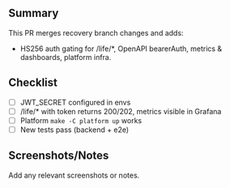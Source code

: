 ## Summary

This PR merges recovery branch changes and adds:

- HS256 auth gating for /life/\*, OpenAPI bearerAuth, metrics & dashboards, platform infra.

## Checklist

- [ ] JWT_SECRET configured in envs
- [ ] /life/\* with token returns 200/202, metrics visible in Grafana
- [ ] Platform `make -C platform up` works
- [ ] New tests pass (backend + e2e)

## Screenshots/Notes

Add any relevant screenshots or notes.
